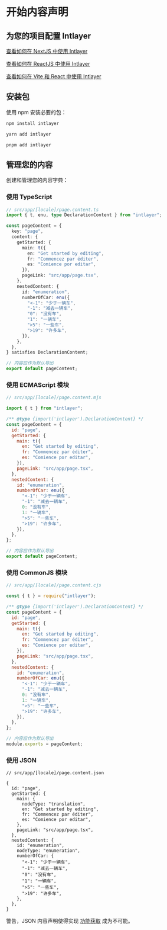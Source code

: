 # 开始内容声明

## 为您的项目配置 Intlayer

[查看如何在 NextJS 中使用 Intlayer](https://github.com/aymericzip/intlayer/blob/main/docs/zh/intlayer_with_nextjs_15.md)

[查看如何在 ReactJS 中使用 Intlayer](https://github.com/aymericzip/intlayer/blob/main/docs/zh/intlayer_with_create_react_app.md)

[查看如何在 Vite 和 React 中使用 Intlayer](https://github.com/aymericzip/intlayer/blob/main/docs/zh/intlayer_with_vite+react.md)

## 安装包

使用 npm 安装必要的包：

```bash
npm install intlayer
```

```bash
yarn add intlayer
```

```bash
pnpm add intlayer
```

## 管理您的内容

创建和管理您的内容字典：

### 使用 TypeScript

```typescript
// src/app/[locale]/page.content.ts
import { t, enu, type DeclarationContent } from "intlayer";

const pageContent = {
  key: "page",
  content: {
    getStarted: {
      main: t({
        en: "Get started by editing",
        fr: "Commencez par éditer",
        es: "Comience por editar",
      }),
      pageLink: "src/app/page.tsx",
    },
    nestedContent: {
      id: "enumeration",
      numberOfCar: enu({
        "<-1": "少于一辆车",
        "-1": "减去一辆车",
        "0": "没有车",
        "1": "一辆车",
        ">5": "一些车",
        ">19": "许多车",
      }),
    },
  },
} satisfies DeclarationContent;

// 内容应作为默认导出
export default pageContent;
```

### 使用 ECMAScript 模块

```javascript
// src/app/[locale]/page.content.mjs

import { t } from "intlayer";

/** @type {import('intlayer').DeclarationContent} */
const pageContent = {
  id: "page",
  getStarted: {
    main: t({
      en: "Get started by editing",
      fr: "Commencez par éditer",
      es: "Comience por editar",
    }),
    pageLink: "src/app/page.tsx",
  },
  nestedContent: {
    id: "enumeration",
    numberOfCar: enu({
      "<-1": "少于一辆车",
      "-1": "减去一辆车",
      0: "没有车",
      1: "一辆车",
      ">5": "一些车",
      ">19": "许多车",
    }),
  },
};

// 内容应作为默认导出
export default pageContent;
```

### 使用 CommonJS 模块

```javascript
// src/app/[locale]/page.content.cjs

const { t } = require("intlayer");

/** @type {import('intlayer').DeclarationContent} */
const pageContent = {
  id: "page",
  getStarted: {
    main: t({
      en: "Get started by editing",
      fr: "Commencez par éditer",
      es: "Comience por editar",
    }),
    pageLink: "src/app/page.tsx",
  },
  nestedContent: {
    id: "enumeration",
    numberOfCar: enu({
      "<-1": "少于一辆车",
      "-1": "减去一辆车",
      0: "没有车",
      1: "一辆车",
      ">5": "一些车",
      ">19": "许多车",
    }),
  },
};

// 内容应作为默认导出
module.exports = pageContent;
```

### 使用 JSON

```json5
// src/app/[locale]/page.content.json

{
  id: "page",
  getStarted: {
    main: {
      nodeType: "translation",
      en: "Get started by editing",
      fr: "Commencez par éditer",
      es: "Comience por editar",
    },
    pageLink: "src/app/page.tsx",
  },
  nestedContent: {
    id: "enumeration",
    nodeType: "enumeration",
    numberOfCar: {
      "<-1": "少于一辆车",
      "-1": "减去一辆车",
      "0": "没有车",
      "1": "一辆车",
      ">5": "一些车",
      ">19": "许多车",
    },
  },
}
```

警告，JSON 内容声明使得实现 [功能获取](https://github.com/aymericzip/intlayer/blob/main/docs/zh/content_declaration/function_fetching.md) 成为不可能。
